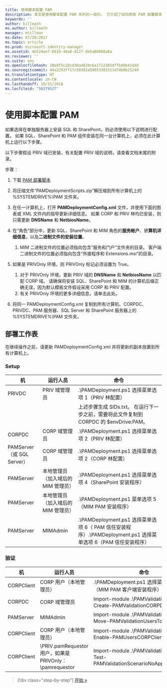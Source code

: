 ```yaml
---
title: 使用脚本配置 PAM
description: 本文是使用脚本配置 PAM 系列的一部分。 它介绍了如何修改 PAM 部署脚本将使用 XML 文件。
keywords: ''
author: billmath
ms.author: billmath
manager: mtillman
ms.date: 07/20/2017
ms.topic: article
ms.prod: microsoft-identity-manager
ms.assetid: 4b524ae7-6610-40a0-8127-de5a08988a8a
ms.reviewer: ''
ms.suite: ems
ms.openlocfilehash: 28e8f5c28cd38ad820c6a1f12385dffbd0641ddd
ms.sourcegitcommit: 44a2293ff17c50381a59053303311d7db8b25249
ms.translationtype: HT
ms.contentlocale: zh-CN
ms.lasthandoff: 10/31/2018
ms.locfileid: "50379527"
---
```

# <a name="configure-pam-using-scripts"></a>使用脚本配置 PAM

如果选择在单独服务器上安装 SQL 和 SharePoint，则必须使用以下说明进行配置。 如果 SQL、SharePoint 和 PAM 组件安装在同一台计算机上，必须在此计算机上运行以下步骤。

以下步骤假设 PRIV 域已安装，有关配置 PRIV 域的说明，请查看文档末尾的附录。

步骤：

1. 下载 [PAM 部署脚本](https://www.microsoft.com/download/details.aspx?id=53941)
2. 将压缩文件“PAMDeploymentScripts.zip”解压缩到所有计算机上的 %SYSTEMDRIVE%\PAM 文件夹。
3. 在任一计算机上，打开 **PAMDeploymentConfig.xml** 文件，并使用下面的图表或 XML 文件内的指导更新详细信息。 如果 CORP 和 PRIV 林均已安装，则只需更新 **DNSName** 和 **NetbiosName**。
4. 在“角色”部分中，更新 SQL、SharePoint 和 MIM 角色的**服务帐户**、**计算机详细信息**，以及**二进制文件的安装位置**。
    1. MIM 二进制文件的位置必须指向包含“服务和门户”文件夹的目录。 客户端二进制文件的位置必须指向包含“外接程序和 Extensions.msi”的目录。

5. 如果是 PRIVOnly 环境，则 PRIVOnly 标记必须设置为 True。
    1. 对于 PRIVOnly 环境，更新 PRIV 域的 **DNSName** 和 **NetbiosName** 以匹配 CORP 域。 请确保将安装 SQL、SharePoint 和 MIM 的计算机后缀正确无误，因为默认模板文件假设采用 CORP 和 PRIV 配置。
    2. 有关 PRIVOnly 环境的更多详细信息，请单击此处。

6. 将同一 PAMDeploymentConfig.xml 复制到所有计算机、CORPDC、PRIVDC、PAM 服务器、SQL Server 和 SharePoint 服务器上的 %SYSTEMDRIVE%\PAM 文件夹。


## <a name="deployment-worksheet"></a>部署工作表

在继续操作之前，请更新 PAMDeploymentConfig.xml 并将更新的副本放置到所有计算机上。

### <a name="setup"></a>Setup

|机   | 运行人员   |命令   |
|---|---|---|
|  PRIVDC |PRIV 域管理员   | .\PAMDeployment.ps1 选择菜单选项 1（PRIV 林配置）   |
|   |   |  上述步骤生成 SIDs.txt。 在运行下一步之前，需要将此文件复制到 CORPDC 的 $envDrive:PAM。 |
| CORPDC  |CORP 域管理员   | .\PAMDeployment.ps1 选择菜单选项 2（PRIV 林配置）   |
| PAMServer（或 SQL Server）   |CORP 域管理员   |  .\PAMDeployment.ps1 选择菜单选项 2（CORP 林配置）  |
|  PAMServer |  本地管理员（加入域后的 MIM 管理员） |  .\PAMDeployment.ps1 选择菜单选项 4（SharePoint 安装程序）  |
| PAMServer  | 本地管理员（加入域后的 MIM 管理员）  | .\PAMDeployment.ps1 菜单选项 5（MIM PAM 安装程序）   |
|  PAMServer |MIMAdmin   | .\PAMDeployment.ps1 选择菜单选项 6（ PAM 信任安装程序）.\PAMDeployment.ps1 选择菜单选项 6（PAM 信任安装程序） |

### <a name="validation"></a>验证

|  机 | 运行人员   | 命令   |
|---|---|---|
| CORPClient  | CORP 用户（本地管理员）  |   .\PAMDeployment.ps1 选择菜单选项 7（MIM PAM 客户端安装程序）  |
| CORPDC  | CORP 域管理员   | Import-module .\PAMValidation.psm1；Create-PAMValidationCORPDCConfig   |
| PAMServer   | MIMAdmin  | Import-module .\PAMValidation.psm1；Move-PAMValidationUsersToPAM  |
| CORPClient  | CORP 用户（本地管理员）   |   Import-module .\PAMValidation.psm1；Enable-PAMUsersCORPClientRemote |
|  CORPClient | <PRIV>\PRIV.pamRequestor 用户，如果是 PRIVOnly：<CORP>\pamrequestor   | Import-module .\PAMValidation.psm1；Test-PAMValidationScenarioNoApprovalRequest  |


> [!div class="step-by-step"]
> [开始 »](sp1-step1-configuring-priv-domain.md)
